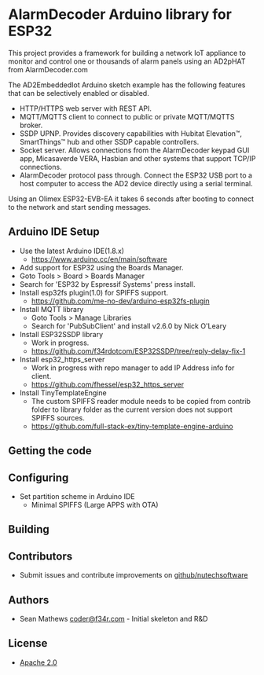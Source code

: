 # AlarmDecoder Arduino library for ESP32

This project provides a framework for building a network IoT appliance to monitor and control one or thousands of alarm panels using an AD2pHAT from AlarmDecoder.com

The AD2EmbeddedIot Arduino sketch example has the following features that can be selectively enabled or disabled.
- HTTP/HTTPS web server with REST API.
- MQTT/MQTTS client to connect to public or private MQTT/MQTTS broker.
- SSDP UPNP. Provides discovery capabilities with Hubitat Elevation™, SmartThings™ hub and other SSDP capable controllers.
- Socket server. Allows connections from the AlarmDecoder keypad GUI app, Micasaverde VERA, Hasbian and other systems that support TCP/IP connections.
- AlarmDecoder protocol pass through. Connect the ESP32 USB port to a host computer to access the AD2 device directly using a serial terminal.

Using an Olimex ESP32-EVB-EA it takes 6 seconds after booting to connect to the network and start sending messages.

## Arduino IDE Setup
- Use the latest Arduino IDE(1.8.x)
  - https://www.arduino.cc/en/main/software
- Add support for ESP32 using the Boards Manager.
 - Goto Tools > Board > Boards Manager
 - Search for 'ESP32 by Espressif Systems' press install.
- Install esp32fs plugin(1.0) for SPIFFS support.
  - https://github.com/me-no-dev/arduino-esp32fs-plugin
- Install MQTT library
  - Goto Tools > Manage Libraries
  - Search for 'PubSubClient' and install v2.6.0 by Nick O'Leary
- Install ESP32SSDP library
  - Work in progress.
  - https://github.com/f34rdotcom/ESP32SSDP/tree/reply-delay-fix-1
- Install esp32_https_server
  - Work in progress with repo manager to add IP Address info for client.
  - https://github.com/fhessel/esp32_https_server
- Install TinyTemplateEngine
  - The custom SPIFFS reader module needs to be copied from contrib folder to library folder as the current version does not support SPIFFS sources.
  - https://github.com/full-stack-ex/tiny-template-engine-arduino

## Getting the code

## Configuring
- Set partition scheme in Arduino IDE
  - Minimal SPIFFS (Large APPS with OTA)

## Building

## Contributors
 - Submit issues and contribute improvements on [github/nutechsoftware](https://github.com/nutechsoftware)

## Authors
 - Sean Mathews <coder@f34r.com> - Initial skeleton and R&D

## License
 - [Apache 2.0](http://www.apache.org/licenses/LICENSE-2.0)
